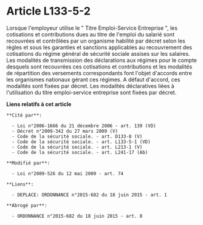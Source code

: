 # Article L133-5-2

Lorsque l'employeur utilise le " Titre Emploi-Service Entreprise ", les cotisations et contributions dues au titre de
l'emploi du salarié sont recouvrées et contrôlées par un organisme habilité par décret selon les règles et sous les garanties
et sanctions applicables au recouvrement des cotisations du régime général de sécurité sociale assises sur les salaires. Les
modalités de transmission des déclarations aux régimes pour le compte desquels sont recouvrées ces cotisations et
contributions et les modalités de répartition des versements correspondants font l'objet d'accords entre les organismes
nationaux gérant ces régimes. A défaut d'accord, ces modalités sont fixées par décret. Les modalités déclaratives liées à
l'utilisation du titre emploi-service entreprise sont fixées par décret.

**Liens relatifs à cet article**

	**Cité par**:

	  - Loi n°2006-1666 du 21 décembre 2006 - art. 139 (VD)
	  - Décret n°2009-342 du 27 mars 2009 (V)
	  - Code de la sécurité sociale. - art. D133-8 (V)
	  - Code de la sécurité sociale. - art. L133-5-1 (VD)
	  - Code de la sécurité sociale. - art. L213-1 (V)
	  - Code de la sécurité sociale. - art. L241-17 (Ab)

	**Modifié par**:

	  - Loi n°2009-526 du 12 mai 2009 - art. 74

	**Liens**:

	  - DEPLACE: ORDONNANCE n°2015-682 du 18 juin 2015 - art. 1

	**Abrogé par**:

	  - ORDONNANCE n°2015-682 du 18 juin 2015 - art. 8
